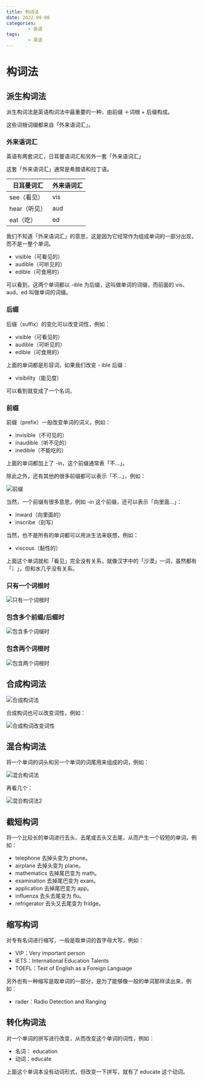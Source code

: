 ```yaml
---
title: 构词法
date: 2022-09-08
categories:
        - 英语
tags:
        - 英语
---
```


# 构词法

## 派生构词法

派生构词法是英语构词法中最重要的一种，由前缀 ＋词根 + 后缀构成。

这些词根词缀都来自「外来语词汇」。

### 外来语词汇

英语有两套词汇，日耳曼语词汇和另外一套「外来语词汇」

这套「外来语词汇」通常是希腊语和拉丁语。

| 日耳曼词汇   | 外来语词汇 |
| ------------ | ---------- |
| see（看见）  | vis        |
| hear（听见） | aud        |
| eat（吃）    | ed         |

我们不知道「外来语词汇」的意思，这是因为它经常作为组成单词的一部分出现，而不是一整个单词。

- visible（可看见的）
- audible（可听见的）
- edible（可食用的）

可以看到，这两个单词都以 -ible 为后缀，这叫做单词的词缀，而前面的 vis、aud、ed 叫做单词的词缀。

### 后缀

后缀（suffix）的变化可以改变词性，例如：

- visible（可看见的）
- audible（可听见的）
- edible（可食用的）

上面的单词都是形容词，如果我们改变 - ible 后缀：

- visibility（能见度）

可以看到就变成了一个名词。

### 前缀

前缀（prefix）一般改变单词的词义，例如：

- invisible（不可见的）
- inaudible（听不见的）
- inedible（不能吃的）

上面的单词都加上了 -in，这个前缀通常表「不...」。

除此之外，还有其他的很多前缀都可以表示「不...」，例如：

![前缀](https://gallery.yxzi.xyz/galleries/2022/09/08/%E5%89%8D%E7%BC%80.png)

当然，一个前缀有很多意思，例如 -in 这个前缀，还可以表示「向里面...」：

- inward（向里面的）
- inscribe（刻写）

当然，也不是所有的单词都可以用派生法来联想，例如：

- viscous（黏性的）

上面这个单词就和「看见」完全没有关系，就像汉字中的「沙漠」一词，虽然都有「氵」，但和水几乎没有关系。

### 只有一个词根时

![只有一个词根时](https://gallery.yxzi.xyz/galleries/2022/09/08/%E5%8F%AA%E6%9C%89%E4%B8%80%E4%B8%AA%E8%AF%8D%E6%A0%B9%E6%97%B6.png)

### 包含多个前缀/后缀时

![包含多个词缀时](https://gallery.yxzi.xyz/galleries/2022/09/08/%E5%8C%85%E5%90%AB%E5%A4%9A%E4%B8%AA%E8%AF%8D%E7%BC%80%E6%97%B6.png)

### 包含两个词根时

![包含两个词根时](https://gallery.yxzi.xyz/galleries/2022/09/08/%E5%8C%85%E5%90%AB%E4%B8%A4%E4%B8%AA%E8%AF%8D%E6%A0%B9%E6%97%B6.png)

## 合成构词法

![合成构词法](https://gallery.yxzi.xyz/galleries/2022/09/08/%E5%90%88%E6%88%90%E6%9E%84%E8%AF%8D%E6%B3%95.png)



合成构词也可以改变词性，例如：

![合成构词改变词性](https://gallery.yxzi.xyz/galleries/2022/09/08/%E5%90%88%E6%88%90%E6%9E%84%E8%AF%8D%E6%94%B9%E5%8F%98%E8%AF%8D%E6%80%A7.png)



## 混合构词法

将一个单词的词头和另一个单词的词尾用来组成的词，例如：

![混合构词法](https://gallery.yxzi.xyz/galleries/2022/09/08/%E6%B7%B7%E5%90%88%E6%9E%84%E8%AF%8D%E6%B3%95.png)

再看几个：

![混合构词法2](https://gallery.yxzi.xyz/galleries/2022/09/09/%E6%B7%B7%E5%90%88%E6%9E%84%E8%AF%8D%E6%B3%952.png)

## 截短构词

将一个比较长的单词进行去头、去尾或去头又去尾，从而产生一个较短的单词，例如：

- telephone 去掉头变为 phone。
- airplane 去掉头变为 plane。
- mathematics 去掉尾巴变为 math。
- examination 去掉尾巴变为 exam。
- application 去掉尾巴变为 app。
- influenza 去头去尾变为 flu。
- refrigerator 去头又去尾变为 fridge。

## 缩写构词

对专有名词进行缩写，一般是取单词的首字母大写，例如：

- VIP：Very important person
- IETS：International Education Talents
- TOEFL：Test of English as a Foreign Language

另外也有一种缩写是取单词的一部分，是为了能够像一般的单词那样读出来，例如：

- rader：Radio Detection and Ranging

## 转化构词法

对一个单词的拼写进行改变，从而改变这个单词的词性，例如：

- 名词： education
- 动词：educate

上面这个单词本没有动词形式，但改变一下拼写，就有了 educate 这个动词。
